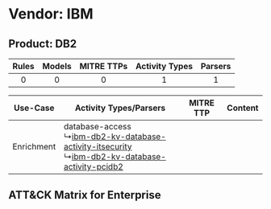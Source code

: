 Vendor: IBM
===========
Product: DB2
------------
| Rules | Models | MITRE TTPs | Activity Types | Parsers |
|:-----:|:------:|:----------:|:--------------:|:-------:|
|   0   |   0    |     0      |       1        |    1    |

|  Use-Case  | Activity Types/Parsers    | MITRE TTP | Content    |
|:----------:| ---- | --------- | ---- |
| Enrichment |  database-access<br> ↳[ibm-db2-kv-database-activity-itsecurity](Ps/pC_ibmdb2kvdatabaseactivityitsecurity.md)<br> ↳[ibm-db2-kv-database-activity-pcidb2](Ps/pC_ibmdb2kvdatabaseactivitypcidb2.md)<br> |    | [](RM/r_m_ibm_db2_Enrichment.md) |

ATT&CK Matrix for Enterprise
----------------------------
